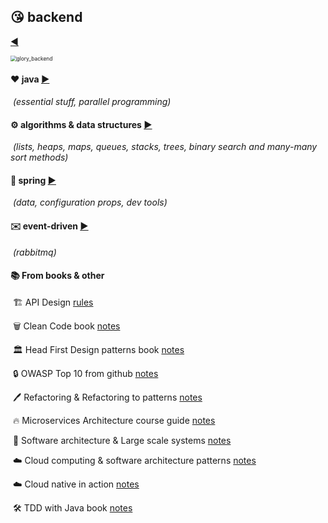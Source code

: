 ## :kissing_heart: backend

[:arrow_backward:](../index)

<img src="../../src/img/glory_backend.gif" alt="glory_backend" style="zoom: 60%;" />

#### :heart: java [:arrow_forward:](java/java_index)

​	*(essential stuff, parallel programming)*

#### :gear: algorithms & data structures [:arrow_forward:](algorithms/algorithms_index)

​	*(lists, heaps, maps, queues, stacks, trees, binary search and many-many sort methods)*

#### :tulip: spring [:arrow_forward:](spring/spring_index)

​	*(data, configuration props, dev tools)*

#### :envelope: event-driven [:arrow_forward:](event-driven/)

​	*(rabbitmq)*


#### :books: From books & other

​	:building_construction: API Design [rules](api_design_rules)

​	:wastebasket: Clean Code book [notes](clean_code) 

​	:classical_building: Head First Design patterns book [notes](head_first_design_patterns)

​	:lock: OWASP Top 10 from github [notes](owasp_top_10_from_git)

​	:pen: Refactoring & Refactoring to patterns [notes](refactoring)

​	:fire: Microservices Architecture course guide [notes](microservices_architecture_course)

​	:office: Software architecture & Large scale systems [notes](software_architecture_large_scale_systems)

​	:cloud: Cloud computing & software architecture patterns [notes](cloud_computing_software_architecture_patterns)

​	:cloud: Cloud native in action [notes](cloud_native_in_action)

​	:hammer_and_wrench: TDD with Java book [notes](tdd_with_java)

